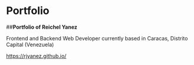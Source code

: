 # Portfolio

##**Portfolio of Reichel Yanez**

Frontend and Backend Web Developer currently based in Caracas, Distrito Capital (Venezuela)

https://rjyanez.github.io/
